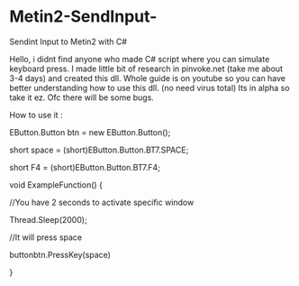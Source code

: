 # Metin2-SendInput-
Sendint Input to Metin2 with C#

Hello, i didnt find anyone who made C# script where you can simulate keyboard press. 
I made little bit of research in pinvoke.net (take me about 3-4 days) and created this dll.
Whole guide is on youtube so you can have better understanding how to use this dll. (no need virus total)
Its in alpha so take it ez. Ofc there will be some bugs.

How to use it : 

EButton.Button btn = new EButton.Button();

short space = (short)EButton.Button.BT7.SPACE;

short F4 = (short)EButton.Button.BT7.F4;

void ExampleFunction()
{

//You have 2 seconds to activate specific window

Thread.Sleep(2000);

//It will press space 

buttonbtn.PressKey(space)

}

